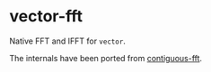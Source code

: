# vector-fft

Native FFT and IFFT for `vector`.

The internals have been ported from [contiguous-fft](https://hackage.haskell.org/package/contiguous-fft).



